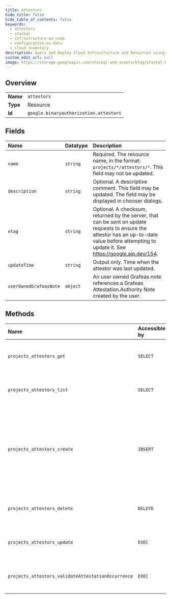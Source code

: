 ```yaml
---
title: attestors
hide_title: false
hide_table_of_contents: false
keywords:
  - attestors
  - stackql
  - infrastructure-as-code
  - configuration-as-data
  - cloud inventory
description: Query and Deploy Cloud Infrastructure and Resources using SQL
custom_edit_url: null
image: https://storage.googleapis.com/stackql-web-assets/blog/stackql-blog-post-featured-image.png
---
```

  
    

## Overview
<table><tbody>
<tr><td><b>Name</b></td><td><code>attestors</code></td></tr>
<tr><td><b>Type</b></td><td>Resource</td></tr>
<tr><td><b>Id</b></td><td><code>google.binaryauthorization.attestors</code></td></tr>
</tbody></table>

## Fields
| Name | Datatype | Description |
|:-----|:---------|:------------|
| `name` | `string` | Required. The resource name, in the format: `projects/*/attestors/*`. This field may not be updated. |
| `description` | `string` | Optional. A descriptive comment. This field may be updated. The field may be displayed in chooser dialogs. |
| `etag` | `string` | Optional. A checksum, returned by the server, that can be sent on update requests to ensure the attestor has an up-to-date value before attempting to update it. See https://google.aip.dev/154. |
| `updateTime` | `string` | Output only. Time when the attestor was last updated. |
| `userOwnedGrafeasNote` | `object` | An user owned Grafeas note references a Grafeas Attestation.Authority Note created by the user. |
## Methods
| Name | Accessible by | Required Params | Description |
|:-----|:--------------|:----------------|:------------|
| `projects_attestors_get` | `SELECT` | `name` | Gets an attestor. Returns NOT_FOUND if the attestor does not exist. |
| `projects_attestors_list` | `SELECT` | `parent` | Lists attestors. Returns INVALID_ARGUMENT if the project does not exist. |
| `projects_attestors_create` | `INSERT` | `parent` | Creates an attestor, and returns a copy of the new attestor. Returns NOT_FOUND if the project does not exist, INVALID_ARGUMENT if the request is malformed, ALREADY_EXISTS if the attestor already exists. |
| `projects_attestors_delete` | `DELETE` | `name` | Deletes an attestor. Returns NOT_FOUND if the attestor does not exist. |
| `projects_attestors_update` | `EXEC` | `name` | Updates an attestor. Returns NOT_FOUND if the attestor does not exist. |
| `projects_attestors_validateAttestationOccurrence` | `EXEC` | `attestor` | Returns whether the given Attestation for the given image URI was signed by the given Attestor |
